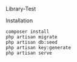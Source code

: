 Library-Test

Installation

```
composer install
php artisan migrate
php artisan db:seed
php artisan key:generate
php artisan serve
```

